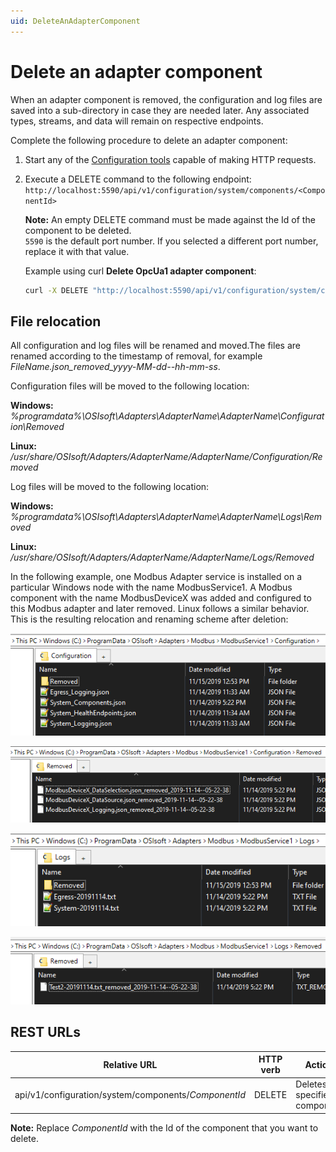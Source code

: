 ```yaml
---
uid: DeleteAnAdapterComponent
---
```


# Delete an adapter component

When an adapter component is removed, the configuration and log files are saved into a sub-directory in case they are needed later. Any associated types, streams, and data will remain on respective endpoints.

Complete the following procedure to delete an adapter component:

1. Start any of the [Configuration tools](xref:ConfigurationTools) capable of making HTTP requests.

2. Execute a DELETE command to the following endpoint: `http://localhost:5590/api/v1/configuration/system/components/<ComponentId>`

    **Note:** An empty DELETE command must be made against the Id of the component to be deleted. <br> `5590` is the default port number. If you selected a different port number, replace it with that value.
      
      Example using curl **Delete OpcUa1 adapter component**:

      ```bash
      curl -X DELETE "http://localhost:5590/api/v1/configuration/system/components/OpcUa1"
      ```

## File relocation

All configuration and log files will be renamed and moved.The files are renamed according to the timestamp of removal, for example *FileName.json_removed_yyyy-MM-dd--hh-mm-ss*. 

Configuration files will be moved to the following location:

   **Windows:** *%programdata%\OSIsoft\Adapters\AdapterName\AdapterName\Configuration\Removed*

   **Linux:** */usr/share/OSIsoft/Adapters/AdapterName/AdapterName/Configuration/Removed*

Log files will be moved to the following location:

   **Windows:** *%programdata%\OSIsoft\Adapters\AdapterName\AdapterName\Logs\Removed*

   **Linux:** */usr/share/OSIsoft/Adapters/AdapterName/AdapterName/Logs/Removed*

In the following example, one Modbus Adapter service is installed on a particular Windows node with the name ModbusService1. A Modbus component with the name ModbusDeviceX was added and configured to this Modbus adapter and later removed. Linux follows a similar behavior. This is the resulting relocation and renaming scheme after deletion:

![ConfigurationFolder](../images/ConfigurationFolder.png)

![RemovedConfigurations](../images/RemovedConfigurations.png)

![LogsFolder](../images/LogsFolder.png)

![RemovedLogs](../images/RemovedLogs.png)


## REST URLs
| Relative URL                                              | HTTP verb | Action               |
|-----------------------------------------------------------|-----------|----------------------|
| api/v1/configuration/system/components/*ComponentId*      | DELETE       | Deletes specified component |

**Note:** Replace *ComponentId* with the Id of the component that you want to delete.
